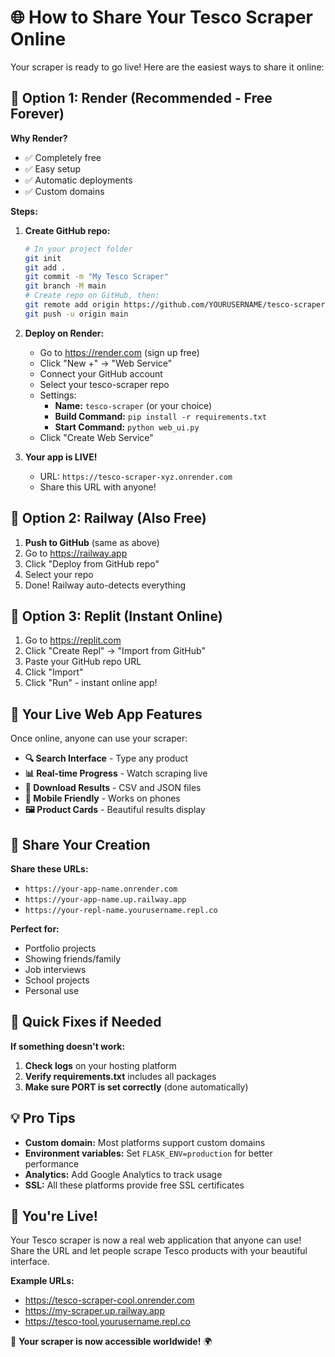 # 🌐 How to Share Your Tesco Scraper Online

Your scraper is ready to go live! Here are the easiest ways to share it online:

## 🚀 Option 1: Render (Recommended - Free Forever)

**Why Render?** 
- ✅ Completely free
- ✅ Easy setup
- ✅ Automatic deployments
- ✅ Custom domains

**Steps:**

1. **Create GitHub repo:**
   ```bash
   # In your project folder
   git init
   git add .
   git commit -m "My Tesco Scraper"
   git branch -M main
   # Create repo on GitHub, then:
   git remote add origin https://github.com/YOURUSERNAME/tesco-scraper.git
   git push -u origin main
   ```

2. **Deploy on Render:**
   - Go to https://render.com (sign up free)
   - Click "New +" → "Web Service"
   - Connect your GitHub account
   - Select your tesco-scraper repo
   - Settings:
     - **Name:** `tesco-scraper` (or your choice)
     - **Build Command:** `pip install -r requirements.txt`
     - **Start Command:** `python web_ui.py`
   - Click "Create Web Service"

3. **Your app is LIVE!** 
   - URL: `https://tesco-scraper-xyz.onrender.com`
   - Share this URL with anyone!

## 🚀 Option 2: Railway (Also Free)

1. **Push to GitHub** (same as above)
2. Go to https://railway.app
3. Click "Deploy from GitHub repo"
4. Select your repo
5. Done! Railway auto-detects everything

## 🚀 Option 3: Replit (Instant Online)

1. Go to https://replit.com
2. Click "Create Repl" → "Import from GitHub"
3. Paste your GitHub repo URL
4. Click "Import"
5. Click "Run" - instant online app!

## 📱 Your Live Web App Features

Once online, anyone can use your scraper:

- **🔍 Search Interface** - Type any product
- **📊 Real-time Progress** - Watch scraping live
- **💾 Download Results** - CSV and JSON files
- **📱 Mobile Friendly** - Works on phones
- **🖼️ Product Cards** - Beautiful results display

## 🌟 Share Your Creation

**Share these URLs:**
- `https://your-app-name.onrender.com`
- `https://your-app-name.up.railway.app`
- `https://your-repl-name.yourusername.repl.co`

**Perfect for:**
- Portfolio projects
- Showing friends/family
- Job interviews
- School projects
- Personal use

## 🔧 Quick Fixes if Needed

**If something doesn't work:**

1. **Check logs** on your hosting platform
2. **Verify requirements.txt** includes all packages
3. **Make sure PORT is set correctly** (done automatically)

## 💡 Pro Tips

- **Custom domain:** Most platforms support custom domains
- **Environment variables:** Set `FLASK_ENV=production` for better performance
- **Analytics:** Add Google Analytics to track usage
- **SSL:** All these platforms provide free SSL certificates

## 🎉 You're Live!

Your Tesco scraper is now a real web application that anyone can use! Share the URL and let people scrape Tesco products with your beautiful interface.

**Example URLs:**
- https://tesco-scraper-cool.onrender.com
- https://my-scraper.up.railway.app
- https://tesco-tool.yourusername.repl.co

🚀 **Your scraper is now accessible worldwide!** 🌍
